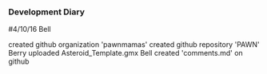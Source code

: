 ### Development Diary
#4/10/16
Bell 

created github organization 'pawnmamas'
created github repository 'PAWN'
Berry
uploaded Asteroid_Template.gmx
Bell
created 'comments.md' on github
